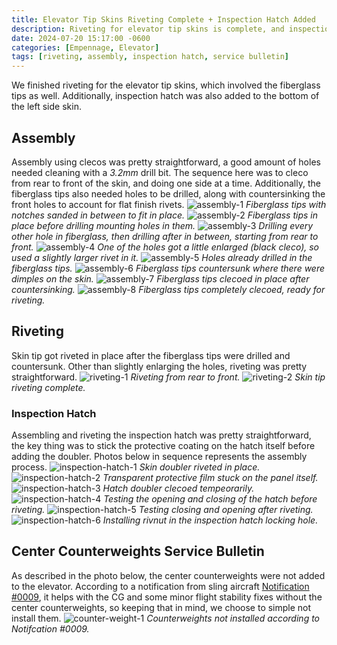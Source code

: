 ```yaml
---
title: Elevator Tip Skins Riveting Complete + Inspection Hatch Added
description: Riveting for elevator tip skins is complete, and inspection hatch is also added.
date: 2024-07-20 15:17:00 -0600
categories: [Empennage, Elevator]
tags: [riveting, assembly, inspection hatch, service bulletin]
---
```


We finished riveting for the elevator tip skins, which involved the fiberglass tips as well. Additionally, inspection hatch was also added to the bottom of the left side skin.

## Assembly
Assembly using clecos was pretty straightforward, a good amount of holes needed cleaning with a *3.2mm* drill bit. The sequence here was to cleco from rear to front of the skin, and doing one side at a time. Additionally, the fiberglass tips also needed holes to be drilled, along with countersinking the front holes to account for flat finish rivets.
![assembly-1](/assets/img/posts/empennage/elevator/fiberglass-tips-1.jpg)
_Fiberglass tips with notches sanded in between to fit in place._
![assembly-2](/assets/img/posts/empennage/elevator/fiberglass-tips-2.jpg)
_Fiberglass tips in place before drilling mounting holes in them._
![assembly-3](/assets/img/posts/empennage/elevator/fiberglass-tips-3.jpg)
_Drilling every other hole in fiberglass, then drilling after in between, starting from rear to front._
![assembly-4](/assets/img/posts/empennage/elevator/fiberglass-tips-4.jpg)
_One of the holes got a little enlarged (black cleco), so used a slightly larger rivet in it._
![assembly-5](/assets/img/posts/empennage/elevator/fiberglass-tips-5.jpg)
_Holes already drilled in the fiberglass tips._
![assembly-6](/assets/img/posts/empennage/elevator/fiberglass-tips-6.jpg)
_Fiberglass tips countersunk where there were dimples on the skin._
![assembly-7](/assets/img/posts/empennage/elevator/fiberglass-tips-7.jpg)
_Fiberglass tips clecoed in place after countersinking._
![assembly-8](/assets/img/posts/empennage/elevator/fiberglass-tips-8.jpg)
_Fiberglass tips completely clecoed, ready for riveting._

## Riveting
Skin tip got riveted in place after the fiberglass tips were drilled and countersunk. Other than slightly enlarging the holes, riveting was pretty straightforward.
![riveting-1](/assets/img/posts/empennage/elevator/skin-tip-riveting-1.jpg)
_Riveting from rear to front._
![riveting-2](/assets/img/posts/empennage/elevator/skin-tip-riveting-2.jpg)
_Skin tip riveting complete._

### Inspection Hatch
Assembling and riveting the inspection hatch was pretty straightforward, the key thing was to stick the protective coating on the hatch itself before adding the doubler. Photos below in sequence represents the assembly process.
![inspection-hatch-1](/assets/img/posts/empennage/elevator/inspection-hatch-1.jpg)
_Skin doubler riveted in place._
![inspection-hatch-2](/assets/img/posts/empennage/elevator/inspection-hatch-2.jpg)
_Transparent protective film stuck on the panel itself._
![inspection-hatch-3](/assets/img/posts/empennage/elevator/inspection-hatch-3.jpg)
_Hatch doubler clecoed tempeorarily._
![inspection-hatch-4](/assets/img/posts/empennage/elevator/inspection-hatch-4.jpg)
_Testing the opening and closing of the hatch before riveting._
![inspection-hatch-5](/assets/img/posts/empennage/elevator/inspection-hatch-5.jpg)
_Testing closing and opening after riveting._
![inspection-hatch-6](/assets/img/posts/empennage/elevator/inspection-hatch-6.jpg)
_Installing rivnut in the inspection hatch locking hole._

## Center Counterweights Service Bulletin
As described in the photo below, the center counterweights were not added to the elevator. According to a notification from sling aircraft [Notification #0009](/assets/files/Notification-0009-10122021-Removal-of-Elevator-Centre-Balance-Weights.pdf), it helps with the CG and some minor flight stability fixes without the center counterweights, so keeping that in mind, we choose to simple not install them.
![counter-weight-1](/assets/img/posts/empennage/elevator/no-center-counter-weights-sb.jpg)
_Counterweights not installed according to Notifcation #0009._
